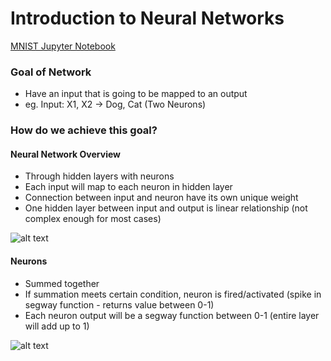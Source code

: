 # Introduction to Neural Networks

[MNIST Jupyter Notebook](http://localhost:8888/notebooks/ML/MNIST.ipynb)

### Goal of Network
- Have an input that is going to be mapped to an output
- eg. Input: X1, X2 -> Dog, Cat (Two Neurons)

### How do we achieve this goal?
#### Neural Network Overview
- Through hidden layers with neurons
- Each input will map to each neuron in hidden layer
- Connection between input and neuron have its own unique weight
- One hidden layer between input and output is linear relationship (not complex enough for most cases)

![alt text](/Users/lauradang/Desktop/neuralnetwork.png "Neural Network")

#### Neurons
- Summed together
- If summation meets certain condition, neuron is fired/activated (spike in segway function - returns value between 0-1)
- Each neuron output will be a segway function between 0-1 (entire layer will add up to 1)

![alt text](/Users/lauradang/Desktop/neurons.png "Neurons")
